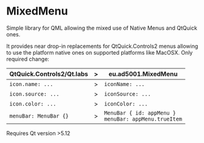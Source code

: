 # MixedMenu
Simple library for QML allowing the mixed use of Native Menus and QtQuick ones.    

It provides near drop-in replacements for QtQuick.Controls2 menus allowing to use the platform native ones on supported platforms like MacOSX.
Only required change:    

|QtQuick.Controls2/Qt.labs| > |eu.ad5001.MixedMenu                                     |
|-------------------------|---|--------------------------------------------------------|
|`icon.name: ...`         | > |`iconName: ...`                                         |
|`icon.source: ...`       | > |`iconSource: ...`                                       |
|`icon.color: ...`        | > |`iconColor: ...`                                        |
|`menuBar: MenuBar {}`    | > |`MenuBar { id: appMenu }`<br>`menuBar: appMenu.trueItem`|


Requires Qt version >5.12
